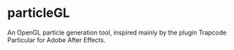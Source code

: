 # particleGL
An OpenGL particle generation tool, inspired mainly by the plugin Trapcode Particular for Adobe After Effects.

